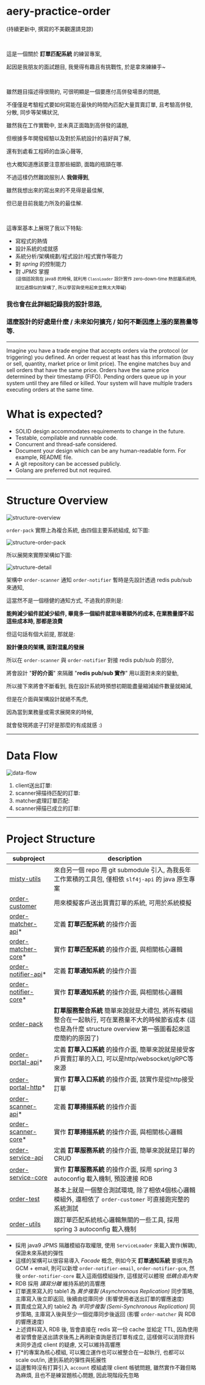# aery-practice-order

(持續更新中, 撰寫的不美觀還請見諒)

<br>

這是一個關於 **訂單匹配系統** 的練習專案,

起因是我朋友的面試題目, 我覺得有趣且有挑戰性, 於是拿來練練手~

<br>

雖然題目描述得很簡約, 可很明顯是一個要應付高併發場景的問題,

不僅僅是考驗程式要如何寫能在最快的時間內匹配大量買賣訂單, 且考驗高併發, 分散, 同步等架構狀況,

雖然我在工作實戰中, 並未真正面臨到高併發的議題,

但根據多年開發經驗以及對於系統設計的喜好與了解,

還有到處看工程師的血淚心聲等,

也大概知道應該要注意那些細節, 面臨的瓶頸在哪.

不過這樣仍然難說服別人 **我做得到**,

雖然我想出來的寫出來的不見得是最佳解,

但已是目前我能力所及的最佳解.

<br>

這專案基本上展現了我以下特點:

- 寫程式的熱情
- 設計系統的成就感
- 系統分析/架構規劃/程式設計/程式實作等能力
- 對 *spring* 的控制能力
- 對 *JPMS* 掌握 \
  <sup>(這個話說我在 java8 的時候, 就利用 `ClassLoader` 設計實作 zero-down-time 熱部屬系統時, 就拉過類似的架構了,
  所以學習與使用起來並無太大障礙)</sup>

### 我也會在此詳細記錄我的設計思路,

### 這麼設計的好處是什麼 / 未來如何擴充 / 如何不斷因應上漲的業務量等等.

---

Imagine you have a trade engine that accepts orders via the protocol (or triggering)
you defined. An order request at least has this information (buy or sell, quantity,
market price or limit price).
The engine matches buy and sell orders that have the same price. Orders have the
same price determined by their timestamp (FIFO). Pending orders queue up in your
system until they are filled or killed. Your system will have multiple traders executing
orders at the same time.

What is expected?
===

- SOLID design accommodates requirements to change in the future.
- Testable, compilable and runnable code.
- Concurrent and thread-safe considered.
- Document your design which can be any human-readable form. For example,
  README file.
- A git repository can be accessed publicly.
- Golang are preferred but not required.

---

# Structure Overview

![structure-overview](./README_images/structure-overview.png)

`order-pack` 實際上為複合系統, 由四個主要系統組成, 如下圖:

![structure-order-pack](./README_images/structure-order-pack.png)

所以展開來實際架構如下圖:

![structure-detail](./README_images/structure-detail.png)

架構中 `order-scanner` 通知 `order-notifier` 暫時是先設計透過 redis pub/sub 來通知,

這當然不是一個穩健的通知方式, 不過我的原則是:

**能夠減少組件就減少組件, 畢竟多一個組件就意味著額外的成本, 在業務量撐不起這些成本時, 那都是浪費**

但這句話有個大前提, 那就是:

**設計優良的架構, 面對混亂的發展**

所以在 `order-scanner` 與 `order-notifier` 對接 redis pub/sub 的部分,

將會設計 "**好的介面**" 來隔離 "**redis pub/sub 實作**" 用以面對未來的變動,

所以接下來將會不斷看到, 我在設計系統時預想初期能盡量縮減組件數量就縮減,

但是在介面與架構設計就絕不馬虎,

因為當到業務量或需求展開來的時候,

就會發現將底子打好是那麼的有成就感 :)

---

# Data Flow

![data-flow](./README_images/data-flow.png)

1. client送出訂單:
2. scanner掃描待匹配的訂單:
3. matcher處理訂單匹配:
4. scanner掃描已成立的訂單:

---

# Project Structure

| subproject                                  | description                                                                                      |
|---------------------------------------------|--------------------------------------------------------------------------------------------------|
| [misty-utils](misty-utils)                  | 來自另一個 repo 用 git submodule 引入, 為我長年工作累積的工具包, 僅相依 `slf4j-api` 的 java 原生專案                         |
| [order-customer](order-customer)            | 用來模擬客戶送出買賣訂單的系統, 可用於系統模擬                                                                         |
| [order-matcher-api](order-matcher-api)*     | 定義 **訂單匹配系統** 的操作介面                                                                              |
| [order-matcher-core](order-matcher-core)*   | 實作 **訂單匹配系統** 的操作介面, 與相關核心邏輯                                                                     |
| [order-notifier-api](order-notifier-api)*   | 定義 **訂單通知系統** 的操作介面                                                                              |
| [order-notifier-core](order-notifier-core)* | 實作 **訂單通知系統** 的操作介面, 與相關核心邏輯                                                                     |
| [order-pack](order-pack)                    | **訂單服務整合系統** 簡單來說就是大禮包, 將所有模組整合在一起執行, 可在業務量不大的時候節省成本 (這也是為什麼 structure overview 第一張圖看起來這麼簡約的原因了) |
| [order-portal-api](order-portal-api)*       | 定義 **訂單入口系統** 的操作介面, 簡單來說就是接受客戶買賣訂單的入口, 可以是http/websocket/gRPC等來源                                |
| [order-portal-http](order-portal-http)*     | 實作 **訂單入口系統** 的操作介面, 該實作是從http接受訂單                                                               |
| [order-scanner-api](order-scanner-api)*     | 定義 **訂單掃描系統** 的操作介面                                                                              |
| [order-scanner-core](order-scanner-core)*   | 實作 **訂單掃描系統** 的操作介面, 與相關核心邏輯                                                                     |
| [order-service-api](order-service-api)      | 定義 **訂單服務系統** 的操作介面, 簡單來說就是訂單的CRUD                                                               |
| [order-service-core](order-service-core)    | 實作 **訂單服務系統** 的操作介面, 採用 spring 3 autoconfig 載入機制, 預設連接 RDB                                       |
| [order-test](order-test)                    | 基本上就是一個整合測試環境, 除了相依4個核心邏輯模組外, 還相依了 `order-customer` 可直接跑完整的系統測試                                  |
| [order-utils](order-utils)                  | 跟訂單匹配系統核心邏輯無關的一些工具, 採用 spring 3 autoconfig 載入機制                                                  |

- 採用 java9 JPMS 隔離模組存取權限, 使用 `ServiceLoader` 來載入實作(解耦), 保證未來系統的彈性
- 這樣的架構可以很容易導入 *Facade* 概念, 例如今天 **訂單通知系統** 要擴充為 GCM + email, 則可以新增 `order-notifier-email`, `order-notifier-gcm`,
  然後 `order-notifier-core` 載入這兩個模組操作, 這樣就可以體現 *低耦合高內聚*
- RDB 採用 *讀寫分離* 維持系統的高響應
- 訂單進來寫入的 table1 為 *異步複製 (Asynchronous Replication)* 同步策略, 主庫寫入後立即返回, 後續由從庫同步 (影響使用者送出訂單的響應速度)
- 買賣成立寫入的 table2 為 *半同步複製 (Semi-Synchronous Replication)* 同步策略, 主庫寫入後與至少一個從庫同步後返回 (影響 `order-matcher` 與 RDB
  的響應速度)
- 上述資料寫入 RDB 後, 皆會直接在 redis 寫一份 cache 並給定 TTL, 因為使用者習慣會是送出請求後馬上再刷新查詢是否訂單有成立, 這樣做可以消除資料未同步造成
  client 的疑慮, 又可以維持高響應
- 打*的專案為核心模組, 可以獨立運作也可以被整合在一起執行, 也都可以 scale out/in, 達到系統的彈性與拓展性
- 這邊暫時沒有打算引入 `account` 模組處理 client 帳號問題, 雖然實作不難但略為麻煩, 且也不是練習題核心問題, 因此現階段先忽略

